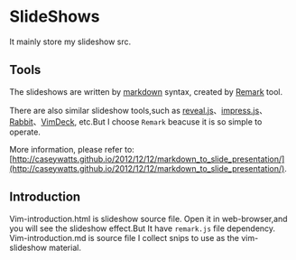 SlideShows
==========

It mainly store my slideshow src.

## Tools

The slideshows are written by [markdown](http://daringfireball.net/projects/markdown/) syntax, created by [Remark](https://github.com/gnab/remark) tool.

There are also similar slideshow tools,such as [reveal.js](http://lab.hakim.se/reveal-js/#/)、[impress.js](https://github.com/bartaz/impress.js)、[Rabbit](http://slide.rabbit-shocker.org/en)、[VimDeck](https://github.com/tybenz/vimdeck), etc.But I choose `Remark` beacuse it is so simple to operate.

More information, please refer to:[http://caseywatts.github.io/2012/12/12/markdown_to_slide_presentation/](http://caseywatts.github.io/2012/12/12/markdown_to_slide_presentation/).

## Introduction

Vim-introduction.html is slideshow source file. Open it in web-browser,and you will see the slideshow effect.But It have `remark.js` file dependency. Vim-introduction.md is source file I collect snips to use as the vim-slideshow material. 
